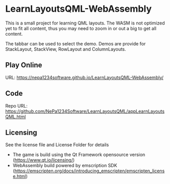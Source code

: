 # LearnLayoutsQML-WebAssembly

This is a small project for learning QML layouts. 
The WASM is not optimized yet to fit all content, thus you may need to zoom in or out a big to get all content.

The tabbar can be used to select the demo. Demos are provide for StackLayout, StackView, RowLayout and ColumnLayouts.

## Play Online

URL: https://nepa1234software.github.io/LearnLayoutsQML-WebAssembly/

## Code

Repo URL: https://github.com/NePa1234Software/LearnLayoutsQML/appLearnLayoutsQML.html

## Licensing

See the license file and License Folder for details
- The game is build using the Qt Framework opensource version (https://www.qt.io/licensing/)
- WebAssembly build powered by emscription SDK (https://emscripten.org/docs/introducing_emscripten/emscripten_license.html)

